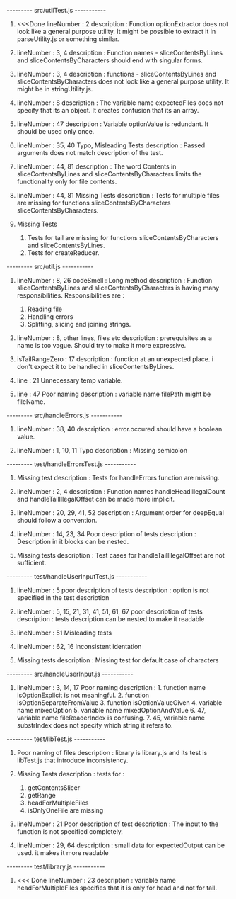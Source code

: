 --------- src/utilTest.js -----------

1.  <<<Done lineNumber : 2
    description : Function optionExtractor does not look like a general purpose utility. It might be possible to extract it in parseUtility.js or something similar. 

2.  lineNumber : 3, 4
    description : Function names - sliceContentsByLines and sliceContentsByCharacters should end with singular forms.

3.  lineNumber : 3, 4
    description : functions - sliceContentsByLines and sliceContentsByCharacters does not look like a general purpose utility. It might be in stringUtility.js.

4. lineNumber : 8
    description : The variable name expectedFiles does not specify that its an object. It creates confusion that its an array.

5.  lineNumber : 47
    description : Variable optionValue is redundant. It should be used only once.

6.  lineNumber : 35, 40
    Typo, Misleading Tests
    description : Passed arguments does not match description of the test.

7.  lineNumber : 44, 81
    description : The word Contents in sliceContentsByLines and sliceContentsByCharacters limits the functionality only for file contents.

8.  lineNumber : 44, 81
    Missing Tests
    description : Tests for multiple files are missing for functions sliceContentsByCharacters sliceContentsByCharacters.

9.  Missing Tests
    1. Tests for tail are missing for functions sliceContentsByCharacters and sliceContentsByLines.
    2. Tests for createReducer.

--------- src/util.js -----------

1.  lineNumber : 8, 26
    codeSmell : Long method 
    description : Function sliceContentsByLines and sliceContentsByCharacters is having many responsibilities. Responsibilities are :
    1.  Reading file
    2.  Handling errors
    3.  Splitting, slicing and joining strings.

2.  lineNumber : 8, other lines, files etc
   description : prerequisites as a name is too vague. Should try to make it more expressive. 

3.  isTailRangeZero : 17
    description : function at an unexpected place. i don't expect it to be handled in sliceContentsByLines.

4.  line : 21
    Unnecessary temp variable.

5.  line : 47
    Poor naming
    description : variable name filePath might be fileName.

--------- src/handleErrors.js -----------
1.  lineNumber : 38, 40
    description : error.occured should have a boolean value.

2.  lineNumber : 1, 10, 11
    Typo
    description : Missing semicolon

--------- test/handleErrorsTest.js -----------
1.  Missing test
    description : Tests for handleErrors function are missing.

2.  lineNumber : 2, 4
    description : Function names handleHeadIllegalCount and handleTailIllegalOffset can be made more implicit.

3.  lineNumber : 20, 29, 41, 52
    description : Argument order for deepEqual should follow a convention.

4.  lineNumber : 14, 23, 34
    Poor description of tests
    description : Description in it blocks can be nested.

5.  Missing tests
    description : Test cases for handleTailIllegalOffset are not sufficient.

--------- test/handleUserInputTest.js -----------

1.  lineNumber : 5
    poor description of tests
    description : option is not specified in the test description

2. lineNumber : 5, 15, 21, 31, 41, 51, 61, 67
    poor description of tests
    description : tests description can be nested to make it readable

3.  lineNumber : 51
    Misleading tests

4.  lineNumber : 62, 16
    Inconsistent identation

5.  Missing tests
    description : Missing test for default case of characters

--------- src/handleUserInput.js -----------

1.  lineNumber : 3, 14, 17
    Poor naming
    description : 1.    function name isOptionExplicit is not meaningful.
    2.  function isOptionSeparateFromValue
    3.  function isOptionValueGiven
    4.  variable name mixedOption
    5.  variable name mixedOptionAndValue
    6.  47, variable name fileReaderIndex is confusing.
    7.  45, variable name substrIndex does not specify which string it refers to.

--------- test/libTest.js -----------

1.  Poor naming of files
    description : library is library.js and its test is libTest.js that introduce inconsistency.

2.  Missing Tests
    description : tests for : 
    1. getContentsSlicer
    2. getRange
    3. headForMultipleFiles
    4. isOnlyOneFile are missing

3.  lineNumber : 21
    Poor description of test
    description : The input to the function is not specified completely.

4.  lineNumber : 29, 64
    description : small data for expectedOutput can be used. it makes it more readable

--------- test/library.js -----------

1.  <<< Done    lineNumber : 23
    description : variable name headForMultipleFiles specifies that it is only for head and not for tail.